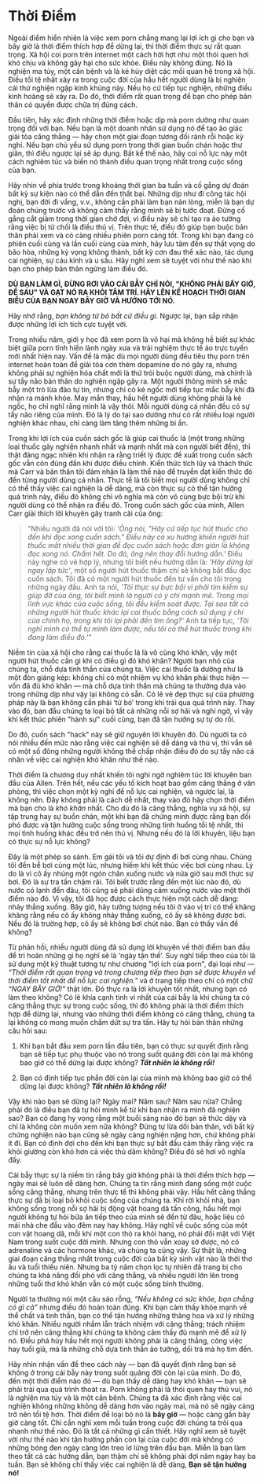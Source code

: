# Thời Điểm

Ngoài điểm hiển nhiên là việc xem porn chẳng mang lại lợi ích gì cho bạn và bây giờ là thời điểm thích hợp để dừng lại, thì thời điểm thực sự rất quan trọng. Xã hội coi porn trên internet một cách hời hợt như một thói quen hơi khó chịu và không gây hại cho sức khỏe. Điều này không đúng. Nó là nghiện ma túy, một căn bệnh và là kẻ hủy diệt các mối quan hệ trong xã hội. Điều tồi tệ nhất xảy ra trong cuộc đời của hầu hết người dùng là bị nghiện cái thứ nghiện ngập kinh khủng này. Nếu họ cứ tiếp tục nghiện, những điều kinh hoàng sẽ xảy ra. Do đó, thời điểm rất quan trọng để bạn cho phép bản thân có quyền được chữa trị đúng cách.

Đầu tiên, hãy xác định những thời điểm hoặc dịp mà porn dường như quan trọng đối với bạn. Nếu bạn là một doanh nhân sử dụng nó để tạo ảo giác giải tỏa căng thẳng — hãy chọn một giai đoạn tương đối rảnh rỗi hoặc kỳ nghỉ. Nếu bạn chủ yếu sử dụng porn trong thời gian buồn chán hoặc thư giãn, thì điều ngược lại sẽ áp dụng. Bất kể thế nào, hãy coi nỗ lực này một cách nghiêm túc và biến nó thành điều quan trọng nhất trong cuộc sống của bạn.

Hãy nhìn về phía trước trong khoảng thời gian ba tuần và cố gắng dự đoán bất kỳ sự kiện nào có thể dẫn đến thất bại. Những dịp như đi công tác hội nghị, bạn đời đi vắng, v.v., không cần phải làm bạn nản lòng, miễn là bạn dự đoán chúng trước và không cảm thấy rằng mình sẽ bị tước đoạt. Đừng cố gắng cắt giảm trong thời gian chờ đợi, vì điều này sẽ chỉ tạo ra ảo tưởng rằng việc bị từ chối là điều thú vị. Trên thực tế, điều đó giúp bạn buộc bản thân phải xem và có càng nhiều phiên porn càng tốt. Trong khi bạn đang có phiên cuối cùng và lần cuối cùng của mình, hãy lưu tâm đến sự thất vọng do bão hòa, những kỳ vọng không thành, bất kỳ cơn đau thể xác nào, tác dụng cai nghiện, sự cáu kỉnh và u sầu. Hãy nghĩ xem sẽ tuyệt vời như thế nào khi bạn cho phép bản thân ngừng làm điều đó.

**DÙ BẠN LÀM GÌ, ĐỪNG RƠI VÀO CÁI BẪY CHỈ NÓI, "KHÔNG PHẢI BÂY GIỜ, ĐỂ SAU" VÀ GẠT NÓ RA KHỎI TÂM TRÍ. HÃY LÊN KẾ HOẠCH THỜI GIAN BIỂU CỦA BẠN NGAY BÂY GIỜ VÀ HƯỚNG TỚI NÓ.**

Hãy nhớ rằng, *bạn không từ bỏ bất cứ điều gì*. Ngược lại, bạn sắp nhận được những lợi ích tích cực tuyệt vời.

Trong nhiều năm, giới y học đã xem porn là vô hại mà không hề biết sự khác biệt giữa porn tĩnh hiền lành ngày xưa và trải nghiệm thực tế ảo trực tuyến mới nhất hiện nay. Vấn đề là mặc dù mọi người dùng đều tiêu thụ porn trên internet hoàn toàn để giải tỏa cơn thèm dopamine do nó gây ra, nhưng không phải sự nghiện hóa chất mới là thứ trói buộc người dùng, mà chính là sự tẩy não bản thân do nghiện ngập gây ra. Một người thông minh sẽ mắc bẫy một trò lừa đảo tự tin, nhưng chỉ có kẻ ngốc mới tiếp tục mắc bẫy khi đã nhận ra mánh khóe. May mắn thay, hầu hết người dùng không phải là kẻ ngốc, họ chỉ nghĩ rằng mình là vậy thôi. Mỗi người dùng cá nhân đều có sự tẩy não riêng của mình. Đó là lý do tại sao dường như có rất nhiều loại người nghiện khác nhau, chỉ càng làm tăng thêm những bí ẩn.

Trong khi lợi ích của cuốn sách gốc là giúp cai thuốc lá (một trong những loại thuốc gây nghiện nhanh nhất và mạnh nhất mà con người biết đến), thì thật đáng ngạc nhiên khi nhận ra rằng triết lý được đề xuất trong cuốn sách gốc vẫn còn đúng đắn khi được điều chỉnh. Kiến thức tích lũy và thách thức mà Carr và bản thân tôi đảm nhận là làm thế nào để truyền đạt kiến thức đó đến từng người dùng cá nhân. Thực tế là tôi biết mọi người dùng không chỉ có thể thấy việc cai nghiện là dễ dàng, mà còn thực sự có thể tận hưởng quá trình này, điều đó không chỉ vô nghĩa mà còn vô cùng bực bội trừ khi người dùng có thể nhận ra điều đó. Trong cuốn sách gốc của mình, Allen Carr giải thích lời khuyên gây tranh cãi của ông:

> "Nhiều người đã nói với tôi: *'Ông nói, "Hãy cứ tiếp tục hút thuốc cho đến khi đọc xong cuốn sách." Điều này có xu hướng khiến người hút thuốc mất nhiều thời gian để đọc cuốn sách hoặc đơn giản là không đọc xong nó. Chấm hết. Do đó, ông nên thay đổi hướng dẫn.'* Điều này nghe có vẻ hợp lý, nhưng tôi biết nếu hướng dẫn là: *'Hãy dừng lại ngay lập tức'*, một số người hút thuốc thậm chí sẽ không bắt đầu đọc cuốn sách. Tôi đã có một người hút thuốc đến tư vấn cho tôi trong những ngày đầu. Anh ta nói, *'Tôi thực sự bực bội vì phải tìm kiếm sự giúp đỡ của ông, tôi biết mình là người có ý chí mạnh mẽ. Trong mọi lĩnh vực khác của cuộc sống, tôi đều kiểm soát được. Tại sao tất cả những người hút thuốc khác lại cai thuốc bằng cách sử dụng ý chí của chính họ, trong khi tôi lại phải đến tìm ông?'* Anh ta tiếp tục, *'Tôi nghĩ mình có thể tự mình làm được, nếu tôi có thể hút thuốc trong khi đang làm điều đó.'\"*

Niềm tin của xã hội cho rằng cai thuốc lá là vô cùng khó khăn, vậy một người hút thuốc cần gì khi có điều gì đó khó khăn? Người bạn nhỏ của chúng ta, chỗ dựa tinh thần của chúng ta. Việc cai thuốc lá dường như là một đòn giáng kép: không chỉ có một nhiệm vụ khó khăn phải thực hiện — vốn đã đủ khó khăn — mà chỗ dựa tinh thần mà chúng ta thường dựa vào trong những dịp như vậy lại không có sẵn. Có lẽ vẻ đẹp thực sự của phương pháp này là bạn không cần phải ‘từ bỏ’ trong khi trải qua quá trình này. Thay vào đó, ban đầu chúng ta loại bỏ tất cả những nỗi sợ hãi và nghi ngờ, vì vậy khi kết thúc phiên "hành sự" cuối cùng, bạn đã tận hưởng sự tự do rồi.

Do đó, cuốn sách "hack" này sẽ giữ nguyên lời khuyên đó. Dù người ta có nói nhiều đến mức nào rằng việc cai nghiện sẽ dễ dàng và thú vị, thì vẫn sẽ có một số đông những người không thể chấp nhận điều đó do sự tẩy não cá nhân về việc cai nghiện khó khăn như thế nào.

Thời điểm là chương duy nhất khiến tôi nghi ngờ nghiêm túc lời khuyên ban đầu của Allen. Trên hết, nếu các yếu tố kích hoạt bao gồm căng thẳng ở văn phòng, thì việc chọn một kỳ nghỉ để nỗ lực cai nghiện, và ngược lại, là không nên. Đây không phải là cách dễ nhất, thay vào đó hãy chọn thời điểm mà bạn cho là *khó khăn* nhất. Cho dù đó là căng thẳng, nghĩa vụ xã hội, sự tập trung hay sự buồn chán, một khi bạn đã chứng minh được rằng bạn đối phó được và tận hưởng cuộc sống trong những tình huống tồi tệ nhất, thì mọi tình huống khác đều trở nên thú vị. Nhưng nếu đó là lời khuyên, liệu bạn có thực sự nỗ lực không?

Đây là một phép so sánh. Em gái tôi và tôi dự định đi bơi cùng nhau. Chúng tôi đến bể bơi cùng một lúc, nhưng hiếm khi kết thúc việc bơi cùng nhau. Lý do là vì cô ấy nhúng một ngón chân xuống nước và nửa giờ sau mới thực sự bơi. Đó là sự tra tấn chậm rãi. Tôi biết trước rằng đến một lúc nào đó, dù nước có lạnh đến đâu, tôi cũng sẽ phải dũng cảm xuống nước vào một thời điểm nào đó. Vì vậy, tôi đã học được cách thực hiện một cách dễ dàng: nhảy thẳng xuống. Bây giờ, hãy tưởng tượng nếu tôi ở vào vị trí có thể khăng khăng rằng nếu cô ấy không nhảy thẳng xuống, cô ấy sẽ không được bơi. Nếu đó là trường hợp, cô ấy sẽ không bơi chút nào. Bạn có thấy vấn đề không?

Từ phản hồi, nhiều người dùng đã sử dụng lời khuyên về thời điểm ban đầu để trì hoãn những gì họ nghĩ sẽ là ‘ngày tận thế’. Suy nghĩ tiếp theo của tôi là sử dụng một kỹ thuật tương tự như chương "lợi ích của porn", đại loại như — *“Thời điểm rất quan trọng và trong chương tiếp theo bạn sẽ được khuyên về thời điểm tốt nhất để nỗ lực cai nghiện."* và ở trang tiếp theo chỉ có một chữ *“NGAY BÂY GIỜ!"* thật lớn. Đó thực ra là lời khuyên tốt nhất, nhưng bạn có làm theo không? Có lẽ khía cạnh tinh vi nhất của cái bẫy là khi chúng ta có căng thẳng thực sự trong cuộc sống, thì đó không phải là thời điểm thích hợp để dừng lại, nhưng vào những thời điểm không có căng thẳng, chúng ta lại không có mong muốn chấm dứt sự tra tấn. Hãy tự hỏi bản thân những câu hỏi sau:

1. Khi bạn bắt đầu xem porn lần đầu tiên, bạn có thực sự quyết định rằng bạn sẽ tiếp tục phụ thuộc vào nó trong suốt quãng đời còn lại mà không bao giờ có thể dừng lại được không? ***Tất nhiên là không rồi!***

2. Bạn có định tiếp tục phần đời còn lại của mình mà không bao giờ có thể dừng lại được không? ***Tất nhiên là không rồi!***

Vậy khi nào bạn sẽ dừng lại? Ngày mai? Năm sau? Năm sau nữa? Chẳng phải đó là điều bạn đã tự hỏi mình kể từ khi bạn nhận ra mình đã nghiện sao? Bạn có đang hy vọng rằng một buổi sáng nào đó bạn sẽ thức dậy và chỉ là không còn muốn xem nữa không? Đừng tự lừa dối bản thân, với bất kỳ chứng nghiện nào bạn cũng sẽ ngày càng nghiện nặng hơn, chứ không phải ít đi. Bạn có định đợi cho đến khi bạn thực sự bắt đầu cảm thấy rằng việc ra khỏi giường còn khó hơn cả việc thủ dâm không? Điều đó sẽ hơi vô nghĩa đấy.

Cái bẫy thực sự là niềm tin rằng bây giờ không phải là thời điểm thích hợp — ngày mai sẽ luôn dễ dàng hơn. Chúng ta tin rằng mình đang sống một cuộc sống căng thẳng, nhưng trên thực tế thì không phải vậy. Hầu hết căng thẳng thực sự đã bị loại bỏ khỏi cuộc sống của chúng ta. Khi rời khỏi nhà, bạn không sống trong nỗi sợ hãi bị động vật hoang dã tấn công, hầu hết mọi người không tự hỏi bữa ăn tiếp theo của mình sẽ đến từ đâu, hoặc liệu có mái nhà che đầu vào đêm nay hay không. Hãy nghĩ về cuộc sống của một con vật hoang dã, mỗi khi một con thỏ ra khỏi hang, nó phải đối mặt với Việt Nam trong suốt cuộc đời mình. Nhưng con thỏ vẫn xoay sở được, nó có adrenaline và các hormone khác, và chúng ta cũng vậy. Sự thật là, những giai đoạn căng thẳng nhất trong cuộc đời của bất kỳ sinh vật nào là thời thơ ấu và tuổi thiếu niên. Nhưng ba tỷ năm chọn lọc tự nhiên đã trang bị cho chúng ta khả năng đối phó với căng thẳng, và nhiều người lớn lên trong những tuổi thơ khó khăn vẫn có một cuộc sống bình thường.

Người ta thường nói một câu sáo rỗng, *“Nếu không có sức khỏe, bạn chẳng có gì cả”* nhưng điều đó hoàn toàn đúng. Khi bạn cảm thấy khỏe mạnh về thể chất và tinh thần, bạn có thể tận hưởng những thăng hoa và xử lý những khó khăn. Nhiều người nhầm lẫn trách nhiệm với căng thẳng; trách nhiệm chỉ trở nên căng thẳng khi chúng ta không cảm thấy đủ mạnh mẽ để xử lý nó. Điều phá hủy hầu hết mọi người không phải là căng thẳng, công việc hay tuổi già, mà là những chỗ dựa tinh thần ảo tưởng, dối trá mà họ tìm đến.

Hãy nhìn nhận vấn đề theo cách này — bạn đã quyết định rằng bạn sẽ không ở trong cái bẫy này trong suốt quãng đời còn lại của mình. Do đó, đến một thời điểm nào đó — dù bạn thấy dễ dàng hay khó khăn — bạn sẽ phải trải qua quá trình thoát ra. Porn không phải là thói quen hay thú vui, nó là nghiện ma túy và là một căn bệnh. Chúng ta đã xác định rằng việc cai nghiện không những không dễ dàng hơn vào ngày mai, mà nó sẽ ngày càng trở nên tồi tệ hơn. Thời điểm để loại bỏ nó là **bây giờ** — hoặc càng gần bây giờ càng tốt. Chỉ cần nghĩ xem mỗi tuần trong cuộc đời chúng ta trôi qua nhanh như thế nào. Đó là tất cả những gì cần thiết. Hãy nghĩ xem sẽ tuyệt vời như thế nào khi tận hưởng phần còn lại của cuộc đời mà không có những bóng đen ngày càng lớn treo lơ lửng trên đầu bạn. Miễn là bạn làm theo tất cả các hướng dẫn, bạn thậm chí sẽ không phải đợi năm ngày hay ba tuần. Bạn sẽ không chỉ thấy việc cai nghiện là dễ dàng, **Bạn sẽ tận hưởng nó!**

